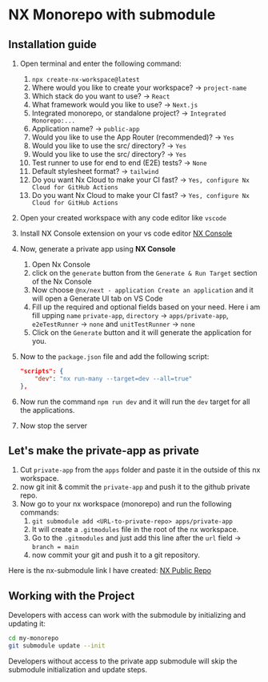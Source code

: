 # NX Monorepo with submodule

## Installation guide

1) Open terminal and enter the following command:
   1) `npx create-nx-workspace@latest`
   2) Where would you like to create your workspace? &rarr; `project-name`
   3) Which stack do you want to use? &rarr; `React`
   4) What framework would you like to use? &rarr; `Next.js`
   5) Integrated monorepo, or standalone project? &rarr; `Integrated Monorepo:...`
   6) Application name? &rarr; `public-app`
   7) Would you like to use the App Router (recommended)? &rarr; `Yes`
   8) Would you like to use the src/ directory? &rarr; `Yes`
   9) Would you like to use the src/ directory? &rarr; `Yes`
   10) Test runner to use for end to end (E2E) tests? &rarr; `None`
   11) Default stylesheet format? &rarr; `tailwind`
   12) Do you want Nx Cloud to make your CI fast? &rarr; `Yes, configure Nx Cloud for GitHub Actions`
   13) Do you want Nx Cloud to make your CI fast? &rarr; `Yes, configure Nx Cloud for GitHub Actions`

2) Open your created workspace with any code editor like `vscode`
3) Install NX Console extension on your vs code editor [NX Console](https://marketplace.visualstudio.com/items?itemName=nrwl.angular-console)
4) Now, generate a private app using **NX Console**
   1) Open Nx Console
   2) click on the `generate` button from the `Generate & Run Target` section of the Nx Console
   3) Now choose `@nx/next - application Create an application` and it will open a Generate UI tab on VS Code
   4) Fill up the required and optional fields based on your need. Here i am fill upping `name` `private-app`, `directory` &rarr; `apps/private-app`, `e2eTestRunner` &rarr; `none` and `unitTestRunner` &rarr; `none`
   5) Click on the `Generate` button and it will generate the application for you.

5) Now to the `package.json` file and add the following script:

    ```json
    "scripts": {
        "dev": "nx run-many --target=dev --all=true"
    },

    ```

6) Now run the command `npm run dev` and it will run the `dev` target for all the applications.

7) Now stop the server

## Let's make the private-app as private

1) Cut `private-app` from the `apps` folder and paste it in the outside of this nx workspace.
2) now git init & commit the `private-app` and push it to the github private repo.
3) Now go to your nx workspace (monorepo) and run the following commands:
   1) `git submodule add <URL-to-private-repo> apps/private-app`
   2) It will create a `.gitmodules` file in the root of the nx workspace.
   3) Go to the `.gitmodules` and just add this line after the `url` field &rarr; `branch = main`
   4) now commit your git and push it to a git repository.

Here is the nx-submodule link I have created: [NX Public Repo](https://github.com/MuttakinHasib/nx-submodule)

## Working with the Project
Developers with access can work with the submodule by initializing and updating it:

```bash
cd my-monorepo
git submodule update --init
```

Developers without access to the private app submodule will skip the submodule initialization and update steps.
